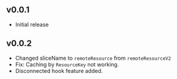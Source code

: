 ## v0.0.1
- Initial release

## v0.0.2
 - Changed sliceName to `remoteResource` from `remoteResourceV2`
 - Fix: Caching by `ResourceKey` not working.
 - Disconnected hook feature added.